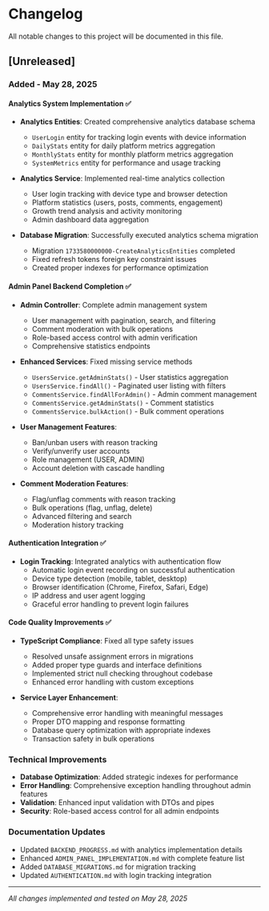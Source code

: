 # Changelog

All notable changes to this project will be documented in this file.

## [Unreleased]

### Added - May 28, 2025

#### Analytics System Implementation ✅

- **Analytics Entities**: Created comprehensive analytics database schema

  - `UserLogin` entity for tracking login events with device information
  - `DailyStats` entity for daily platform metrics aggregation
  - `MonthlyStats` entity for monthly platform metrics aggregation
  - `SystemMetrics` entity for performance and usage tracking

- **Analytics Service**: Implemented real-time analytics collection

  - User login tracking with device type and browser detection
  - Platform statistics (users, posts, comments, engagement)
  - Growth trend analysis and activity monitoring
  - Admin dashboard data aggregation

- **Database Migration**: Successfully executed analytics schema migration
  - Migration `1733580000000-CreateAnalyticsEntities` completed
  - Fixed refresh tokens foreign key constraint issues
  - Created proper indexes for performance optimization

#### Admin Panel Backend Completion ✅

- **Admin Controller**: Complete admin management system

  - User management with pagination, search, and filtering
  - Comment moderation with bulk operations
  - Role-based access control with admin verification
  - Comprehensive statistics endpoints

- **Enhanced Services**: Fixed missing service methods

  - `UsersService.getAdminStats()` - User statistics aggregation
  - `UsersService.findAll()` - Paginated user listing with filters
  - `CommentsService.findAllForAdmin()` - Admin comment management
  - `CommentsService.getAdminStats()` - Comment statistics
  - `CommentsService.bulkAction()` - Bulk comment operations

- **User Management Features**:

  - Ban/unban users with reason tracking
  - Verify/unverify user accounts
  - Role management (USER, ADMIN)
  - Account deletion with cascade handling

- **Comment Moderation Features**:
  - Flag/unflag comments with reason tracking
  - Bulk operations (flag, unflag, delete)
  - Advanced filtering and search
  - Moderation history tracking

#### Authentication Integration ✅

- **Login Tracking**: Integrated analytics with authentication flow
  - Automatic login event recording on successful authentication
  - Device type detection (mobile, tablet, desktop)
  - Browser identification (Chrome, Firefox, Safari, Edge)
  - IP address and user agent logging
  - Graceful error handling to prevent login failures

#### Code Quality Improvements ✅

- **TypeScript Compliance**: Fixed all type safety issues

  - Resolved unsafe assignment errors in migrations
  - Added proper type guards and interface definitions
  - Implemented strict null checking throughout codebase
  - Enhanced error handling with custom exceptions

- **Service Layer Enhancement**:
  - Comprehensive error handling with meaningful messages
  - Proper DTO mapping and response formatting
  - Database query optimization with appropriate indexes
  - Transaction safety in bulk operations

### Technical Improvements

- **Database Optimization**: Added strategic indexes for performance
- **Error Handling**: Comprehensive exception handling throughout admin features
- **Validation**: Enhanced input validation with DTOs and pipes
- **Security**: Role-based access control for all admin endpoints

### Documentation Updates

- Updated `BACKEND_PROGRESS.md` with analytics implementation details
- Enhanced `ADMIN_PANEL_IMPLEMENTATION.md` with complete feature list
- Added `DATABASE_MIGRATIONS.md` for migration tracking
- Updated `AUTHENTICATION.md` with login tracking integration

---

_All changes implemented and tested on May 28, 2025_
